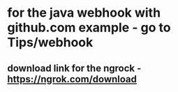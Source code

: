 # for the java webhook with github.com example - go to Tips/webhook

## download link for the ngrock - https://ngrok.com/download
